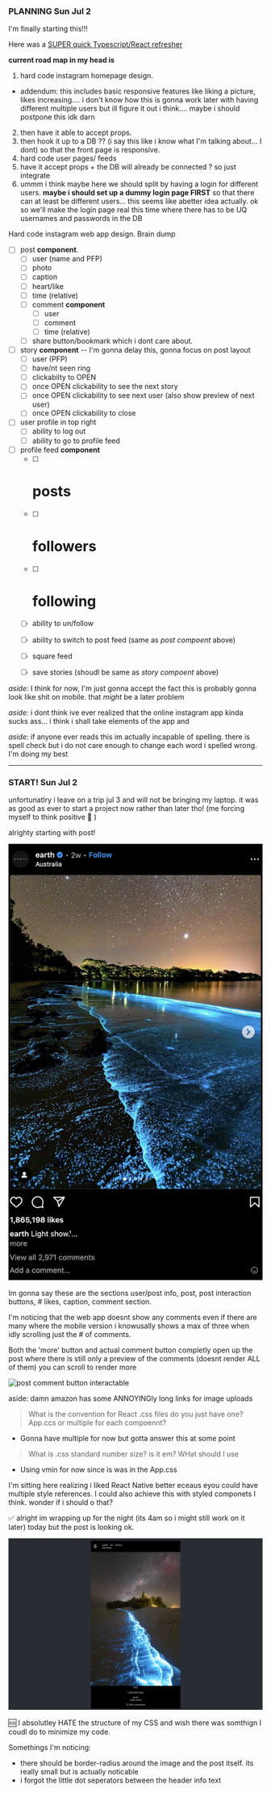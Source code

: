 ### PLANNING Sun Jul 2

I'm finally starting this!!!

Here was a [SUPER quick Typescript/React refresher](https://www.youtube.com/watch?v=ydkQlJhodio)

**current road map in my head is**
1.   hard code instagram homepage design.
- addendum: this includes basic responsive features like liking a picture, likes increasing.... i don't know how this is gonna work later with having different multiple users but ill figure it out i think.... maybe i should postpone this idk darn
2.  then have it able to accept props.
3.  then hook it up to a DB ?? (i say this like i know what I'm talking about... I dont) so that the front page is responsive.
4.  hard code user pages/ feeds
5.  have it accept props + the DB will already be connected ? so just integrate
6.  ummm i think maybe here we should split by having a login for different users. **maybe i should set up a dummy login page FIRST** so that there can at least be different users... this seems like abetter idea actually. ok so we'll make the login page real this time where there has to be UQ usernames and passwords in the DB

Hard code instagram web app design. Brain dump

- [ ] post **component**. 
    - [ ] user (name and PFP)
    - [ ] photo
    - [ ] caption 
    - [ ] heart/like
    - [ ] time (relative)
    - [ ] comment **component**
        - [ ] user
        - [ ] comment 
        - [ ] time (relative)
    - [ ] share button/bookmark which i dont care about.
- [ ] story **component** -- I'm gonna delay this, gonna focus on post layout 
    - [ ] user (PFP)
    - [ ] have/nt seen ring 
    - [ ] clickabilty to  OPEN
    - [ ] once OPEN clickability to see the next story
    - [ ] once OPEN clickability to see next user (also show preview of next user)
    - [ ] once OPEN clickability to close 
- [ ] user profile in top right
    - [ ] ability to log out 
    - [ ] ability to go to profile feed
- [ ] profile feed **component**
    - [ ] # posts
    - [ ] # followers 
    - [ ] # following
    - [ ] ability to un/follow
    - [ ] ability to switch to post feed (same as _post compoent_ above)
    - [ ] square feed 
    - [ ] save stories (shoudl be same as _story compoent_ above)


_aside:_ I think for now, I'm just gonna accept the fact this is probably gonna look like shit on mobile. that _might_ be a later problem

_aside:_ i dont think ive ever realized that the online instagram app kinda sucks ass... i think i shall take elements of the app and

_aside:_ if anyone ever reads this im actually incapable of spelling. there is spell check but i do not care enough to change each word i spelled wrong. I'm doing my best

---

### START! Sun Jul 2

unfortunatlry i leave on a trip jul 3 and will not be bringing my laptop. it was as good as ever to start a project now rather than later tho! (me forcing myself to think positive 🫡 )

alrighty starting with post!

![post](./process/ex_post.png)

Im gonna say these are the sections user/post info, post, post interaction buttons, # likes, caption, comment section. 

I'm noticing that the web app doesnt show any comments even if there are many where the mobile version i knowusally shows a max of three when idly scrolling just the # of comments. 

Both the 'more' button and actual comment button completly open up the post where there is still only a preview of the comments (doesnt render ALL of them) you can scroll to render more

![post comment button interactable](./process/ex_comments.png)

aside: damn amazon has some ANNOYINGly long links for image uploads

> What is the convention for React .css files do you just have one? App.ccs or multiple for each compoennt? 

- Gonna have multiple for now but gotta answer this at some point

> What is .css standard number size? is it em? WHat should I use

- Using vmin for now since is was in the App.css

 I'm sitting here realizing i liked React Native better eceaus eyou could have multiple style references. I could also achieve this with styled componets I think. wonder if i should o that?

 ✅ alright im wrapping up for the night (its 4am so i might still work on it later) today but the post is looking ok. 

 ![update](./process/update_6_2_4am.png)
 
 🆘 I absolutley HATE the structure of my CSS and wish there was somthign I coudl do to minimize my code.  

 Somethings I'm noticing: 
 - there should be border-radius around the image and the post itself. its really small but is actually noticable
 - i forgot the little dot seperators between the header info text